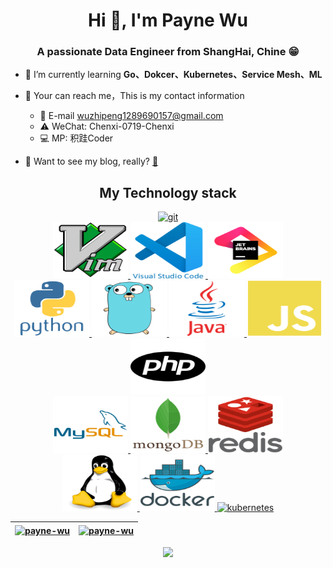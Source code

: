 <h1 align="center">Hi 👋, I'm Payne Wu</h1>

<h3 align="center">A passionate Data Engineer from ShangHai, Chine 😁</h3>

- 🌱 I’m currently learning **Go、Dokcer、Kubernetes、Service Mesh、ML**
- 🌲 Your can reach me，This is my contact information
    - 📧 E-mail wuzhipeng1289690157@gmail.com
    - ⚠️ WeChat: Chenxi-0719-Chenxi
    - 💻 MP: 积跬Coder

- 🤔 Want to see my blog, really? [📖](https://paynewu.com/) 

<h2 align="center">My Technology stack</h2>
<div align="center">
        <a href="https://git-scm.com/" target="_blank">
            <img src="https://www.vectorlogo.zone/logos/git-scm/git-scm-icon.svg"
                 alt="git" width="120" height="90"/>
        </a>
    <div>
        <a href="https://www.vim.org/" target="_blank">
            <img src="https://raw.githubusercontent.com/devicons/devicon/master/icons/vim/vim-original.svg"
                 alt="vim" width="120" height="90"/>
        </a>
        <a href="https://code.visualstudio.com/" target="_blank"> 
          <img src="https://raw.githubusercontent.com/devicons/devicon/master/icons/vscode/vscode-original-wordmark.svg"
               alt="visualstudioCode" width="120" height="90"/>
        </a>
        <a href="https://www.jetbrains.com/" target="_blank"> 
          <img src="https://raw.githubusercontent.com/devicons/devicon/master/icons/jetbrains/jetbrains-original.svg"
               alt="jetbrains" width="120" height="90"/>
        </a>
    </div>
    <div>
        <a href="https://www.python.org/" target="_blank">
            <img src="https://raw.githubusercontent.com/devicons/devicon/master/icons/python/python-original-wordmark.svg"
                 alt="python" width="120" height="90"/>
        </a>
        <a href="https://golang.google.cn/" target="_blank"> 
          <img src="https://raw.githubusercontent.com/devicons/devicon/master/icons/go/go-original.svg"
               alt="go" width="120" height="90"/>
        </a>
        <a href="https://java.com/" target="_blank">
            <img src="https://raw.githubusercontent.com/devicons/devicon/master/icons/java/java-original-wordmark.svg"
                 alt="java" width="120" height="90"/>
        </a>
        <a href="https://www.javascript.com/" target="_blank">
            <img src="https://raw.githubusercontent.com/devicons/devicon/master/icons/javascript/javascript-plain.svg"
                 alt="javascript" width="120" height="90"/>
        </a>
        <a href="https://www.php.net/" target="_blank">
            <img src="https://raw.githubusercontent.com/devicons/devicon/master/icons/php/php-plain.svg"
                 alt="php" width="120" height="90"/>
        </a>
    </div>
    <div>
        <a href="https://www.mysql.com/" target="_blank">
            <img src="https://raw.githubusercontent.com/devicons/devicon/master/icons/mysql/mysql-original-wordmark.svg"
                 alt="mysql" width="120" height="90"/>
        </a>
        <a href="https://www.mongodb.com/" target="_blank">
            <img src="https://raw.githubusercontent.com/devicons/devicon/master/icons/mongodb/mongodb-original-wordmark.svg"
                 alt="mongodb" width="120" height="90"/>
        </a>
        <a href="https://redis.io/" target="_blank">
            <img src="https://raw.githubusercontent.com/devicons/devicon/master/icons/redis/redis-original-wordmark.svg"
                 alt="redis" width="120" height="90"/>
        </a>
    </div>
    <div>
        <a href="https://www.linux.org/" target="_blank">
            <img src="https://raw.githubusercontent.com/devicons/devicon/master/icons/linux/linux-original.svg"
                 alt="linux" width="120" height="90"/>
        </a>
        <a href="https://www.docker.com/" target="_blank">
            <img src="https://raw.githubusercontent.com/devicons/devicon/master/icons/docker/docker-original-wordmark.svg"
                 alt="docker" width="120" height="90"/>
        </a>
        <a href="https://kubernetes.io" target="_blank">
            <img src="https://www.vectorlogo.zone/logos/kubernetes/kubernetes-icon.svg"
                 alt="kubernetes" width="120" height="90"/>
        </a>
    </div>
</div>



| <a href="https://github.com/payne-wu"><img align="center" src="https://github-readme-stats.vercel.app/api/top-langs?username=payne-wu&langs_count=8&show_icons=true&theme=gruvbox&locale=en&layout=compact&hide=html" alt="payne-wu" /></a> | <a href="https://github.com/payne-wu"> <img align="center" src="https://github-readme-stats.vercel.app/api?username=payne-wu&show_icons=true&theme=gruvbox&locale=en" alt="payne-wu" /></a> |
| ------------- | ------------- |


<p align="center"> 
  <a href="https://github.com/ryo-ma/github-profile-trophy">
    <img src="https://github-profile-trophy.vercel.app/?username=payne-wu&row=1&column=7&margin-w=21&margin-h=9"/>
  </a>
</p>
